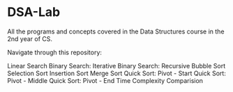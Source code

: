 # DSA-Lab
All the programs and concepts covered in the Data Structures course in the 2nd year of CS.

Navigate through this repository:

Linear Search
Binary Search: Iterative
Binary Search: Recursive
Bubble Sort
Selection Sort
Insertion Sort
Merge Sort
Quick Sort: Pivot - Start
Quick Sort: Pivot - Middle
Quick Sort: Pivot - End
Time Complexity Comparision
